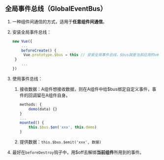 ## 全局事件总线（GlobalEventBus）

1. 一种组件间通信的方式，适用于**任意组件间通信**。

2. 安装全局事件总线：

   ```javascript
   new Vue({
       ...
       beforeCreate() {
       	Vue.prototype.$bus = this // 安装全局事件总线，$bus就是当前应用的vm
   	}
       ...
   })
   ```

3. 使用事件总线：

   1. 接收数据：A组件想接收数据，则在A组件中给$bus绑定自定义事件，事件的回调留在A组件自身。

      ```javascript
      methods: {
          demo(data) {}
      }
      ...
      mounted() {
          this.$bus.$on('xxx', this.demo)
      }
      ```

   2. 提供数据：`this.$bus.$emit('xxx', 数据)`

4. 最好在`beforeDestroy`钩子中，用$off去解绑**当前组件**所用到的事件。
